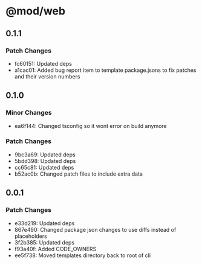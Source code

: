 # @mod/web

## 0.1.1

### Patch Changes

- fc60151: Updated deps
- a1cac01: Added bug report item to template package.jsons to fix patches and their version numbers

## 0.1.0

### Minor Changes

- ea6f144: Changed tsconfig so it wont error on build anymore

### Patch Changes

- 9bc3a69: Updated deps
- 5bdd398: Updated deps
- cc65c81: Updated deps
- b52ac0b: Changed patch files to include extra data

## 0.0.1

### Patch Changes

- e33d219: Updated deps
- 867e490: Changed package json changes to use diffs instead of placeholders
- 3f2b385: Updated deps
- f93a40f: Added CODE_OWNERS
- ee5f738: Moved templates directory back to root of cli
